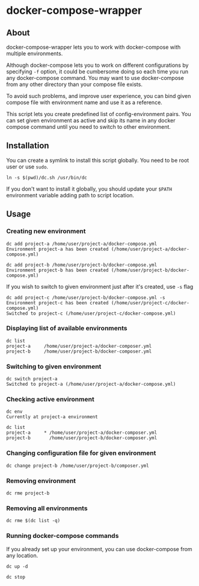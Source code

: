 # docker-compose-wrapper

## About

docker-compose-wrapper lets you to work with docker-compose with multiple environments.

Although docker-compose lets you to work on different configurations by specifying ```-f``` option, it could be cumbersome doing so each time you run any docker-compose command. You may want to use docker-compose from any other directory than your compose file exists.

To avoid such problems, and improve user experience, you can bind given compose file with environment name and use it as a reference.

This script lets you create predefined list of config-environment pairs. You can set given environment as active and skip its name in any docker compose command until you need to switch to other environment.

## Installation

You can create a symlink to install this script globally. You need to be root user or use ```sudo```.

```ln -s $(pwd)/dc.sh /usr/bin/dc```

If you don't want to install it globally, you should update your ```$PATH``` environment variable adding path to script location.

## Usage

### Creating new environment

```
dc add project-a /home/user/project-a/docker-compose.yml
Environment project-a has been created (/home/user/project-a/docker-compose.yml)
```

```
dc add project-b /home/user/project-b/docker-compose.yml
Environment project-b has been created (/home/user/project-b/docker-compose.yml)
```

If you wish to switch to given environment just after it's created, use ```-s``` flag

```
dc add project-c /home/user/project-b/docker-compose.yml -s
Environment project-c has been created (/home/user/project-c/docker-compose.yml)
Switched to project-c (/home/user/project-c/docker-compose.yml)
```

### Displaying list of available environments

```
dc list
project-a     /home/user/project-a/docker-composer.yml
project-b     /home/user/project-b/docker-composer.yml
```

### Switching to given environment

```
dc switch project-a
Switched to project-a (/home/user/project-a/docker-compose.yml)
```

### Checking active environment

```
dc env
Currently at project-a environment
```

```
dc list
project-a     *	/home/user/project-a/docker-composer.yml
project-b     	/home/user/project-b/docker-composer.yml
```

### Changing configuration file for given environment

```
dc change project-b /home/user/project-b/composer.yml
```

### Removing environment

```
dc rme project-b
```

### Removing all environments

```
dc rme $(dc list -q)
```

### Running docker-compose commands

If you already set up your environment, you can use docker-compose from any location.

```
dc up -d
```

```
dc stop
```
